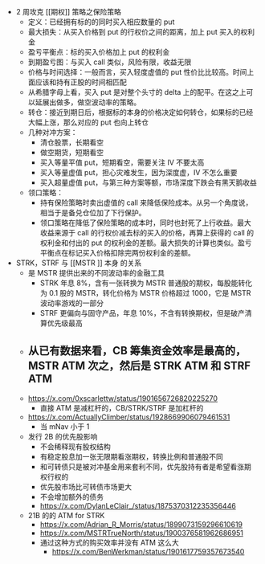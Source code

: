 - 2 周攻克 [[期权]] 策略之保险策略
	- 定义：已经拥有标的的同时买入相应数量的 put
	- 最大损失：从买入价格到 put 的行权价之间的距离，加上 put 买入的权利金
	- 盈亏平衡点：标的买入价格加上 put 的权利金
	- 到期盈亏图：与买入 call 类似，风险有限，收益无限
	- 价格与时间选择：一般而言，买入轻度虚值的 put 性价比比较高。时间上面应该和持有正股的时间相匹配
	- 从希腊字母上看，买入 put 是对整个头寸的 delta 上的配平。在这之上可以延展出做多，做空波动率的策略。
	- 转仓：接近到期日后，根据标的本身的价格决定如何转仓，如果标的已经大幅上涨，那么对应的 put 也向上转仓
	- 几种对冲方案：
		- 清仓股票，长期看空
		- 做空期货，短期看空
		- 买入等量平值 put，短期看空，需要关注 IV 不要太高
		- 买入等量虚值 put，担心灾难发生，因为深度虚，IV 不怎么重要
		- 买入超量虚值 put，与第三种方案等额，市场深度下跌会有黑天鹅收益
	- 领口策略：
		- 持有保险策略时卖出虚值的 call 来降低保险成本。从另一个角度说，相当于是备兑仓位加了下行保护。
		- 领口策略在降低了保险策略的成本时，同时也封死了上行收益。最大收益来源于 call 的行权价减去标的买入的价格，再算上获得的 call 的权利金和付出的 put 的权利金的差额。最大损失的计算也类似。盈亏平衡点在标记买入价格扣除完两份权利金的差额。
- STRK，STRF 与 [[MSTR ]] 本身 的关系
	- 是 MSTR 提供出来的不同波动率的金融工具
		- STRK 年息 8%，含有一张转换为 MSTR 普通股的期权，每股能转化为 0.1 股的 MSTR，转化价格为 MSTR 价格超过 1000，它是 MSTR 波动率游戏的一部分
		- STRF 更偏向与固守产品，年息 10%，不含有转换期权，但是破产清算优先级最高
	- 从已有数据来看，CB 筹集资金效率是最高的，MSTR ATM 次之，然后是 STRK ATM 和 STRF ATM
		-
	- https://x.com/0xscarlettw/status/1901656726820225270
		- 直接 ATM 是减杠杆的，CB/STRK/STRF 是加杠杆的
	- https://x.com/ActuallyClimber/status/1928669906079461531
		- 当 mNav 小于 1
	- 发行 2B 的优先股影响
		- 不会稀释现有股权结构
		- 有稳定股息加一张无限期看涨期权，转换比例和普通股不同
		- 和可转债只是被对冲基金用来套利不同，优先股持有者是希望看涨期权行权的
		- 优先股市场比可转债市场更大
		- 不会增加额外的债务
		- https://x.com/DylanLeClair_/status/1875370312235356446
	- 21B 的的 ATM for STRK
		- https://x.com/Adrian_R_Morris/status/1899073159296610619
		- https://x.com/MSTRTrueNorth/status/1900376581962686951
		- 通过这种方式的购买效率并没有 ATM 这么大
			- https://x.com/BenWerkman/status/1901617759357673540